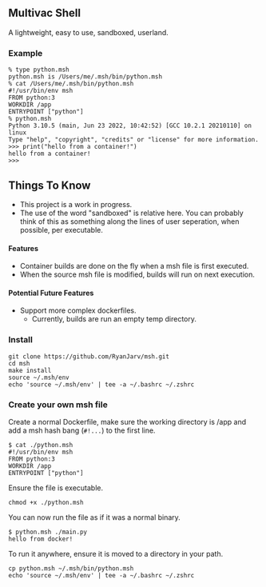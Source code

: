 ## Multivac Shell

A lightweight, easy to use, sandboxed, userland.

### Example

```
% type python.msh
python.msh is /Users/me/.msh/bin/python.msh
% cat /Users/me/.msh/bin/python.msh
#!/usr/bin/env msh
FROM python:3
WORKDIR /app
ENTRYPOINT ["python"]
% python.msh
Python 3.10.5 (main, Jun 23 2022, 10:42:52) [GCC 10.2.1 20210110] on linux
Type "help", "copyright", "credits" or "license" for more information.
>>> print("hello from a container!")
hello from a container!
>>>
```

## Things To Know

* This project is a work in progress.
* The use of the word "sandboxed" is relative here. You can probably think of this as something along the lines of user seperation, when possible, per executable.

#### Features

* Container builds are done on the fly when a msh file is first executed.
* When the source msh file is modified, builds will run on next execution.

#### Potential Future Features

* Support more complex dockerfiles.
  * Currently, builds are run an empty temp directory.

### Install
```
git clone https://github.com/RyanJarv/msh.git
cd msh
make install
source ~/.msh/env
echo 'source ~/.msh/env' | tee -a ~/.bashrc ~/.zshrc
```


### Create your own msh file

Create a normal Dockerfile, make sure the working directory is /app and add a msh hash bang (`#!...`) to the first line.

```
$ cat ./python.msh
#!/usr/bin/env msh
FROM python:3
WORKDIR /app
ENTRYPOINT ["python"]
```

Ensure the file is executable.

```shell
chmod +x ./python.msh
```

You can now run the file as if it was a normal binary.

```
$ python.msh ./main.py 
hello from docker!
```

To run it anywhere, ensure it is moved to a directory in your path.

```shell
cp python.msh ~/.msh/bin/python.msh
echo 'source ~/.msh/env' | tee -a ~/.bashrc ~/.zshrc
```
